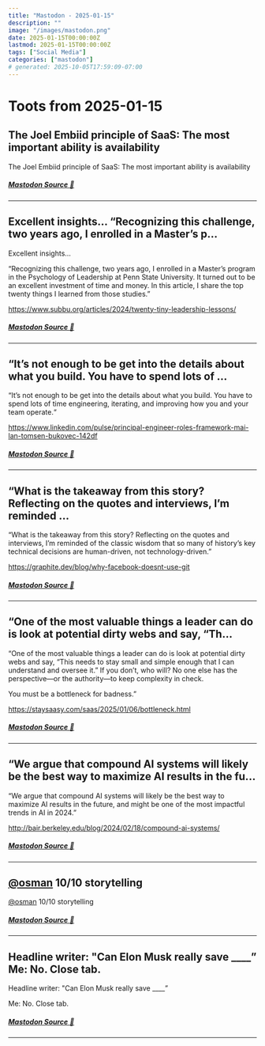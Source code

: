 ```yaml
---
title: "Mastodon - 2025-01-15"
description: ""
image: "/images/mastodon.png"
date: 2025-01-15T00:00:00Z
lastmod: 2025-01-15T00:00:00Z
tags: ["Social Media"]
categories: ["mastodon"]
# generated: 2025-10-05T17:59:09-07:00
---
```


# Toots from 2025-01-15

## The Joel Embiid principle of SaaS: The most important ability is availability

The Joel Embiid principle of SaaS: The most important ability is availability

##### [Mastodon Source 🐘](https://hachyderm.io/@mweagle/113833282648703764)

---

## Excellent insights…  “Recognizing this challenge, two years ago, I enrolled in a Master’s p...

Excellent insights…

“Recognizing this challenge, two years ago, I enrolled in a Master’s program in the Psychology of Leadership at Penn State University. It turned out to be an excellent investment of time and money. In this article, I share the top twenty things I learned from those studies.”

<https://www.subbu.org/articles/2024/twenty-tiny-leadership-lessons/>

##### [Mastodon Source 🐘](https://hachyderm.io/@mweagle/113830890140150947)

---

## “It’s not enough to be get into the details about what you build. You have to spend lots of ...

“It’s not enough to be get into the details about what you build. You have to spend lots of time engineering, iterating, and improving how you and your team operate.“

<https://www.linkedin.com/pulse/principal-engineer-roles-framework-mai-lan-tomsen-bukovec-142df>

##### [Mastodon Source 🐘](https://hachyderm.io/@mweagle/113830834468612595)

---

## “What is the takeaway from this story? Reflecting on the quotes and interviews, I’m reminded ...

“What is the takeaway from this story? Reflecting on the quotes and interviews, I’m reminded of the classic wisdom that so many of history’s key technical decisions are human-driven, not technology-driven.”

<https://graphite.dev/blog/why-facebook-doesnt-use-git>

##### [Mastodon Source 🐘](https://hachyderm.io/@mweagle/113830700091674908)

---

## “One of the most valuable things a leader can do is look at potential dirty webs and say, “Th...

“One of the most valuable things a leader can do is look at potential dirty webs and say, “This needs to stay small and simple enough that I can understand and oversee it.” If you don’t, who will? No one else has the perspective—or the authority—to keep complexity in check.

You must be a bottleneck for badness.”

<https://staysaasy.com/saas/2025/01/06/bottleneck.html>

##### [Mastodon Source 🐘](https://hachyderm.io/@mweagle/113830632976177786)

---

## “We argue that compound AI systems will likely be the best way to maximize AI results in the fu...

“We argue that compound AI systems will likely be the best way to maximize AI results in the future, and might be one of the most impactful trends in AI in 2024.”

<http://bair.berkeley.edu/blog/2024/02/18/compound-ai-systems/>

##### [Mastodon Source 🐘](https://hachyderm.io/@mweagle/113830580888787322)

---

## [@osman](https://hachyderm.io/@osman) 10/10 storytelling

[@osman](https://hachyderm.io/@osman) 10/10 storytelling

##### [Mastodon Source 🐘](https://hachyderm.io/@mweagle/113830489559729461)

---

## Headline writer: "Can Elon Musk really save ____”  Me: No. Close tab.

Headline writer: "Can Elon Musk really save ____”

Me: No. Close tab.

##### [Mastodon Source 🐘](https://hachyderm.io/@mweagle/113829447908605353)

---

